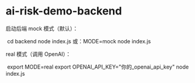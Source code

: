 # ai-risk-demo-backend

启动后端
mock 模式（默认）：

﻿
cd backend
node index.js
或：MODE=mock node index.js

﻿real 模式（调用 OpenAI）：

﻿
export MODE=real
export OPENAI_API_KEY="你的\_openai_api_key"
node index.js

﻿
